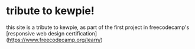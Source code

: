 # tribute to kewpie!
this site is a tribute to kewpie, as part of the first project in freecodecamp's [responsive web design certification] (https://www.freecodecamp.org/learn/)
